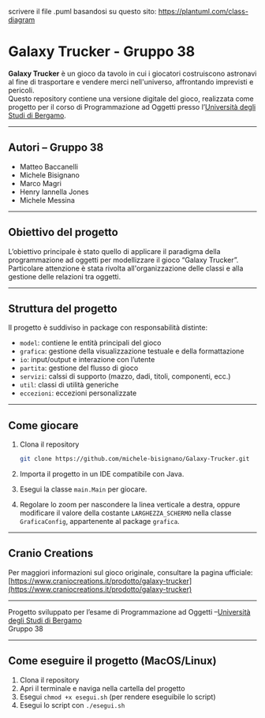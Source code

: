 scrivere il file .puml basandosi su questo sito: https://plantuml.com/class-diagram

# Galaxy Trucker - Gruppo 38

**Galaxy Trucker** è un gioco da tavolo in cui i giocatori costruiscono astronavi al fine di trasportare e vendere merci nell'universo, affrontando imprevisti e pericoli.  
Questo repository contiene una versione digitale del gioco, realizzata come progetto per il corso di Programmazione ad Oggetti presso l’[Università degli Studi di Bergamo](https://www.unibg.it/).

---

## Autori – Gruppo 38
- Matteo Baccanelli  
- Michele Bisignano  
- Marco Magri  
- Henry Iannella Jones  
- Michele Messina  

---

## Obiettivo del progetto

L’obiettivo principale è stato quello di applicare il paradigma della programmazione ad oggetti per modellizzare il gioco “Galaxy Trucker”.  
Particolare attenzione è stata rivolta all'organizzazione delle classi e alla gestione delle relazioni tra oggetti.

---

## Struttura del progetto

Il progetto è suddiviso in package con responsabilità distinte:

- `model`: contiene le entità principali del gioco  
- `grafica`: gestione della visualizzazione testuale e della formattazione  
- `io`: input/output e interazione con l’utente  
- `partita`: gestione del flusso di gioco  
- `servizi`: calssi di supporto (mazzo, dadi, titoli, componenti, ecc.)  
- `util`: classi di utilità generiche  
- `eccezioni`: eccezioni personalizzate

---

## Come giocare

1. Clona il repository  
   ```sh
   git clone https://github.com/michele-bisignano/Galaxy-Trucker.git
   ```

2. Importa il progetto in un IDE compatibile con Java.

3. Esegui la classe `main.Main` per giocare.

4. Regolare lo zoom per nascondere la linea verticale a destra, oppure modificare il valore della costante `LARGHEZZA_SCHERMO` nella classe `GraficaConfig`, appartenente al package `grafica`.

---

## Cranio Creations

Per maggiori informazioni sul gioco originale, consultare la pagina ufficiale:  
[https://www.craniocreations.it/prodotto/galaxy-trucker](https://www.craniocreations.it/prodotto/galaxy-trucker)

---

Progetto sviluppato per l’esame di Programmazione ad Oggetti –[Università degli Studi di Bergamo](https://www.unibg.it/)  
Gruppo 38

---

## Come eseguire il progetto (MacOS/Linux)

1. Clona il repository 
2. Apri il terminale e naviga nella cartella del progetto
3. Esegui ```chmod +x esegui.sh``` (per rendere eseguibile lo script)
4. Esegui lo script con ```./esegui.sh```